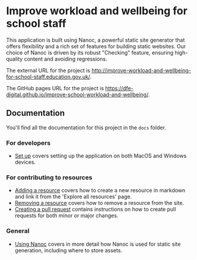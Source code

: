 # Improve workload and wellbeing for school staff

This application is built using Nanoc, a powerful static site generator that
offers flexibility and a rich set of features for building static websites. Our
choice of Nanoc is driven by its robust "Checking" feature, ensuring
high-quality content and avoiding regressions.

The external URL for the project is <http://improve-workload-and-wellbeing-for-school-staff.education.gov.uk/>.

The GitHub pages URL for the project is <https://dfe-digital.github.io/improve-school-workload-and-wellbeing/>.

## Documentation

You'll find all the documentation for this project in the `docs` folder.

### For developers

- [Set up](/docs/set-up) covers setting up the application on both MacOS and
  Windows devices.

### For contributing to resources

- [Adding a resource](/docs/adding-a-resource.md) covers how to create a new
  resource in markdown and link it from the 'Explore all resources' page.
- [Removing a resource](/docs/removing-a-resource.md) covers how to remove a
  resource from the site.
- [Creating a pull request](/docs/creating-a-pull-request.md) contains
  instructions on how to create pull requests for both minor or major changes.

### General

- [Using Nanoc](/docs/using-nanoc.md) covers in more detail how Nanoc is used
  for static site generation, including where to store assets.
